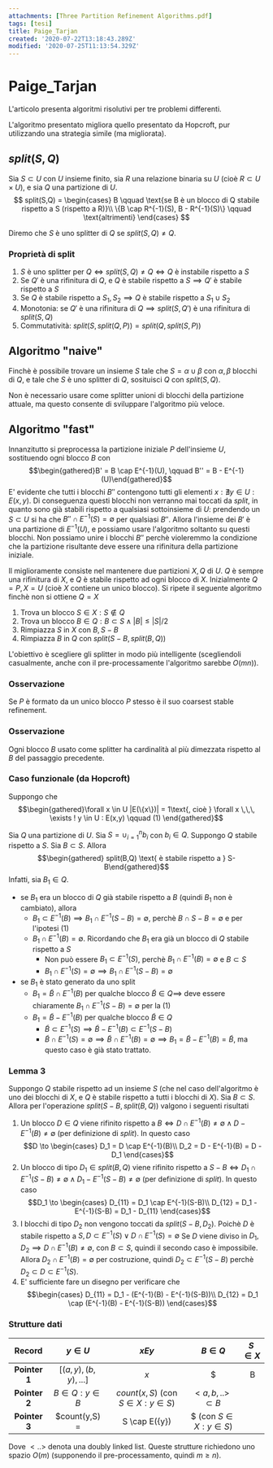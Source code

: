```yaml
---
attachments: [Three Partition Refinement Algorithms.pdf]
tags: [tesi]
title: Paige_Tarjan
created: '2020-07-22T13:18:43.289Z'
modified: '2020-07-25T11:13:54.329Z'
---
```


# Paige_Tarjan

L'articolo presenta algoritmi risolutivi per tre problemi differenti.

L'algoritmo presentato migliora quello presentato da Hopcroft, pur utilizzando una strategia simile (ma migliorata). 

## $split(S,Q)$
Sia $S \subset U$ con $U$ insieme finito, sia $R$ una relazione binaria su $U$ (cioè $R \subset U\times U$), e sia $Q$ una partizione di $U$.
$$
split(S,Q) = \begin{cases}
B \qquad \text{se B è un blocco di Q stabile rispetto a S (rispetto a R)}\\
\{B \cap R^{-1}(S), B - R^{-1}(S)\} \qquad \text{altrimenti}
\end{cases}
$$

Diremo che $S$ è uno splitter di $Q$ se $split(S,Q) \neq Q$.

### Proprietà di split
1. $S$ è uno splitter per $Q \iff split(S,Q) \neq Q \iff Q$ è instabile rispetto a $S$
2. Se $Q'$ è una rifinitura di $Q$, e $Q$ è stabile rispetto a $S \implies Q'$ è stabile rispetto a $S$
3. Se $Q$ è stabile rispetto a $S_1, S_2 \implies Q$ è stabile rispetto a $S_1 \cup S_2$
4. Monotonia: se $Q'$ è una rifinitura di $Q \implies split(S,Q')$ è una rifinitura di $split(S,Q)$
5. Commutatività: $split(S, split(Q, P)) = split(Q, split(S, P))$

## Algoritmo "naive"
Finchè è possibile trovare un insieme $S$ tale che $S = \alpha \cup \beta$ con $\alpha, \beta$ blocchi di $Q$, e tale che $S$ è uno splitter di $Q$, sosituisci $Q$ con $split(S,Q)$.

Non è necessario usare come splitter unioni di blocchi della partizione attuale, ma questo consente di sviluppare l'algoritmo più veloce.

## Algoritmo "fast"
Innanzitutto si preprocessa la partizione iniziale $P$ dell'insieme $U$, sostituendo ogni blocco $B$ con
$$\begin{gathered}B' = B \cap E^{-1}(U), \qquad B'' = B - E^{-1}(U)\end{gathered}$$
E' evidente che tutti i blocchi $B''$ contengono tutti gli elementi $x : \nexists y \in U : E(x,y)$. Di conseguenza questi blocchi non verranno mai toccati da $split$, in quanto sono già stabili rispetto a qualsiasi sottoinsieme di $U$: prendendo un $S \subset U$ si ha che $B'' \cap E^{-1}(S) = \emptyset$ per qualsiasi $B''$.
Allora l'insieme dei $B'$ è una partizione di $E^{-1}(U)$, e possiamo usare l'algoritmo soltanto su questi blocchi. Non possiamo unire i blocchi $B''$ perchè violeremmo la condizione che la partizione risultante deve essere una rifinitura della partizione iniziale.

Il miglioramente consiste nel mantenere due partizioni $X,Q$ di $U$. $Q$ è sempre una rifinitura di $X$, e $Q$ è stabile rispetto ad ogni blocco di $X$. Inizialmente $Q = P, X = U$ (cioè $X$ contiene un unico blocco). Si ripete il seguente algoritmo finchè non si ottiene $Q = X$

1. Trova un blocco $S \in X : S \notin Q$
2. Trova un blocco $B \in Q : B \subset S \land |B| \leq |S|/2$
3. Rimpiazza $S$ in $X$ con $B, S-B$
4. Rimpiazza $B$ in $Q$ con $split(S-B, split(B, Q))$

L'obiettivo è scegliere gli splitter in modo più intelligente (scegliendoli casualmente, anche con il pre-processamente l'algoritmo sarebbe $O(mn)$).

### Osservazione
Se $P$ è formato da un unico blocco $P$ stesso è il suo coarsest stable refinement.

### Osservazione
Ogni blocco $B$ usato come splitter ha cardinalità al più dimezzata rispetto al $B$ del passaggio precedente.

### Caso funzionale (da Hopcroft)
Suppongo che
$$\begin{gathered}\forall x \in U |E(\{x\})| = 1\text{, cioè } \forall x \,\,\, \exists ! y \in U : E(x,y) \qquad (1) \end{gathered}$$

Sia $Q$ una partizione di $U$. Sia $S = \cup_{i = 1}^n b_i$ con $b_i \in Q$. Suppongo $Q$ stabile rispetto a $S$. Sia $B \subset S$.
Allora
$$\begin{gathered} split(B,Q) \text{ è stabile rispetto a } S-B\end{gathered}$$
Infatti, sia $B_1 \in Q$.
+ se $B_1$ era un blocco di $Q$ già stabile rispetto a $B$ (quindi $B_1$ non è cambiato), allora
  * $B_1 \subset E^{-1}(B) \implies B_1 \cap E^{-1}(S-B) = \emptyset$, perchè $B \cap S-B = \emptyset$ e per l'ipotesi $(1)$
  * $B_1 \cap E^{-1}(B) = \emptyset$. Ricordando che $B_1$ era già un blocco di $Q$ stabile rispetto a $S$
    - Non può essere $B_1 \subset E^{-1}(S)$, perchè $B_1 \cap E^{-1}(B) = \emptyset$ e $B \subset S$
    - $B_1 \cap E^{-1}(S) = \emptyset \implies B_1 \cap E^{-1}(S-B) = \emptyset$
+ se $B_1$ è stato generato da uno split
  * $B_1 = \widetilde{B} \cap E^{-1}(B)$ per qualche blocco $\widetilde{B} \in Q \implies$ deve essere chiaramente $B_1 \cap E^{-1}(S-B) = \emptyset$ per la (1)
  * $B_1 = \widetilde{B} - E^{-1}(B)$ per qualche blocco $\widetilde{B} \in Q$
    - $\widetilde{B} \subset E^{-1}(S) \implies \widetilde{B} - E^{-1}(B) \subset E^{-1}(S-B)$
    - $\widetilde{B} \cap E^{-1}(S) = \emptyset \implies \widetilde{B} \cap E^{-1}(B) = \emptyset \implies B_1 = \widetilde{B} - E^{-1}(B) = \widetilde{B}$, ma questo caso è già stato trattato.

### Lemma 3
Suppongo $Q$ stabile rispetto ad un insieme $S$ (che nel caso dell'algoritmo è uno dei blocchi di $X$, e $Q$ è stabile rispetto a tutti i blocchi di $X$). Sia $B \subset S$. Allora per l'operazione $split(S-B, split(B,Q))$ valgono i seguenti risultati

1. Un blocco $D \in Q$ viene rifinito rispetto a $B \iff D \cap E^{-1}(B) \neq \emptyset \land D - E^{-1}(B) \neq \emptyset$ (per definizione di $split$).
In questo caso 
$$D \to \begin{cases}
D_1 = D \cap E^{-1}(B)\\ 
D_2 = D - E^{-1}(B) = D - D_1 
\end{cases}$$
2. Un blocco di tipo $D_1 \in split(B,Q)$ viene rifinito rispetto a $S-B \iff D_1 \cap E^{-1}(S-B) \neq \emptyset \land D_1 - E^{-1}(S-B) \neq \emptyset$ (per definizione di $split$).
In questo caso
$$D_1 \to \begin{cases}
D_{11} = D_1 \cap E^{-1}(S-B)\\ 
D_{12} = D_1 - E^{-1}(S-B) = D_1 - D_{11}
\end{cases}$$
3. I blocchi di tipo $D_2$ non vengono toccati da $split(S-B, D_2)$.
Poichè $D$ è stabile rispetto a $S, D \subset E^{-1}(S) \lor D \cap E^{-1}(S) = \emptyset$
Se $D$ viene diviso in $D_1, D_2 \implies D \cap E^{-1}(B) \neq \emptyset$, con $B \subset S$, quindi il secondo caso è impossibile.
Allora $D_2 \cap E^{-1}(B) = \emptyset$ per costruzione, quindi $D_2 \subset E^{-1}(S-B)$ perchè $D_2 \subset D \subset E^{-1}(S)$.
4. E' sufficiente fare un disegno per verificare che 
$$\begin{cases}
D_{11} = D_1 - (E^{-1}(B) - E^{-1}(S-B))\\
D_{12} = D_1 \cap (E^{-1}(B) - E^{-1}(S-B))
\end{cases}$$

### Strutture dati

|   Record  |                         $y \in U$                        |               $xEy$               |        $B \in Q$        | $S \in X$ |
|:---------:|:------------------------------------------------------:|:----------------------------------:|:---------------------:|:-------:|
| **Pointer 1** |                    $[(a,y),(b,y),...]$                   |                  $x$                 |         $|B|$         |     $<B_i> \,: B_i \subset S$     |
| **Pointer 2** |                    $B \in Q : y \in B$                   | $count(x,S)$ (con $S \in X : y \in S$) |   $<a,b,..>$ $\subset B$  |         |
| **Pointer 3** | $count(y,S) = |S \cap E(\{y\})|$ (con $S \in X : y \in S$) |                                    | $S \in X : B \subset S$ |         |
Dove $<..>$ denota una doubly linked list.
Queste strutture richiedono uno spazio $O(m)$ (supponendo il pre-processamento, quindi $m \geq n$).
